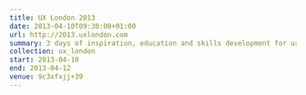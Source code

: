 ```yaml
---
title: UX London 2013
date: 2013-04-10T09:30:00+01:00
url: http://2013.uxlondon.com
summary: 3 days of inspiration, education and skills development for user experience designers.
collection: ux_london
start: 2013-04-10
end: 2013-04-12
venue: 9c3xfxjj+39
---
```

